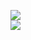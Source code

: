 [![](https://img.shields.io/badge/Made%20With-Github%20Spray-lightgrey.svg?style=for-the-badge&logo=github)](https://github.com/Annihil/github-spray#17127)  
[![](https://i.imgur.com/2DrTn0Z.gif)](https://github.com/Annihil/github-spray)